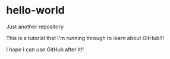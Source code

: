# hello-world
Just another repository

This is a tutorial that I'm running through to learn about GitHub!!!

I hope I can use GitHub after it!!
